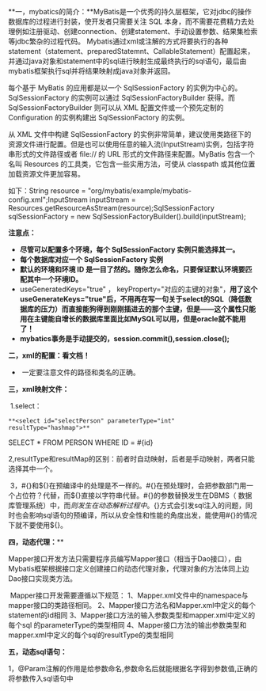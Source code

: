 **一，mybatics的简介：**MyBatis是一个优秀的持久层框架，它对jdbc的操作数据库的过程进行封装，使开发者只需要关注 SQL 本身，而不需要花费精力去处理例如注册驱动、创建connection、创建statement、手动设置参数、结果集检索等jdbc繁杂的过程代码。
Mybatis通过xml或注解的方式将要执行的各种statement（statement、preparedStatemnt、CallableStatement）配置起来，并通过java对象和statement中的sql进行映射生成最终执行的sql语句，最后由mybatis框架执行sql并将结果映射成java对象并返回。

每个基于 MyBatis 的应用都是以一个 SqlSessionFactory 的实例为中心的。SqlSessionFactory 的实例可以通过  SqlSessionFactoryBuilder 获得。而 SqlSessionFactoryBuilder 则可以从 XML 配置文件或一个预先定制的  Configuration 的实例构建出 SqlSessionFactory 的实例。

从 XML 文件中构建 SqlSessionFactory  的实例非常简单，建议使用类路径下的资源文件进行配置。但是也可以使用任意的输入流(InputStream)实例，包括字符串形式的文件路径或者 file:// 的  URL 形式的文件路径来配置。MyBatis 包含一个名叫 Resources 的工具类，它包含一些实用方法，可使从 classpath  或其他位置加载资源文件更加容易。

如下：String resource = "org/mybatis/example/mybatis-config.xml";InputStream inputStream = Resources.getResourceAsStream(resource);SqlSessionFactory sqlSessionFactory = new SqlSessionFactoryBuilder().build(inputStream);

**注意点：**

- **尽管可以配置多个环境，每个 SqlSessionFactory 实例只能选择其一。**
- **每个数据库对应一个 SqlSessionFactory 实例** 
- **默认的环境和环境 ID 是一目了然的。随你怎么命名，只要保证默认环境要匹配其中一个环境ID。**
- useGeneratedKeys="true" ， keyProperty="对应的主键的对象"，**用了这个useGenerateKeys="true"后，不用再在写一句关于select的SQL（降低数据库的压力）而直接能狗得到刚刚插进去的那个主键，但是——这个属性只能用在主键能自增长的数据库里面比如MySQL可以用，但是oracle就不能用了！**
- **mybatics事务是手动提交的，session.commit(),session.close();**

**二，xml的配置：看文档！**

- ​	一定要注意文件的路径和类名的正确。     

**三，xml映射文件：**

​     1.select：

`**<select id="selectPerson" parameterType="int" resultType="hashmap">**` 

 SELECT * FROM PERSON WHERE ID = #{id}

</select>

​      2,resultType和resultMap的区别：前者时自动映射，后者是手动映射，两者只能选择其中一个。

​      3，\#{}和${}在预编译中的处理是不一样的。#{}在预处理时，会把参数部门用一个占位符？代替，而${}直接以字符串代替。#{}的参数替换发生在DBMS（ 数据库管理系统）中，而${}则发生在动态解析过程中。${}方式会引发sql注入的问题，同时也会影响sql语句的预编译，所以从安全性和性能的角度出发，能使用#{}的情况下就不要使用${}。

**四，动态代理：****     

​          Mapper接口开发方法只需要程序员编写Mapper接口（相当于Dao接口），由Mybatis框架根据接口定义创建接口的动态代理对象，代理对象的方法体同上边Dao接口实现类方法。

​          Mapper接口开发需要遵循以下规范：
1、Mapper.xml文件中的namespace与mapper接口的类路径相同。
2、Mapper接口方法名和Mapper.xml中定义的每个statement的id相同 
3、Mapper接口方法的输入参数类型和mapper.xml中定义的每个sql 的parameterType的类型相同
4、Mapper接口方法的输出参数类型和mapper.xml中定义的每个sql的resultType的类型相同

**五，动态sql语句：**

 1，@Param注解的作用是给参数命名,参数命名后就能根据名字得到参数值,正确的将参数传入sql语句中  